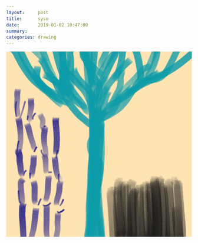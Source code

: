 ```yaml
---
layout:     post
title:      sysu
date:       2019-01-02 10:47:00
summary:    
categories: drawing
---
```

![sysu](/images/diary/sysu.png ".")
